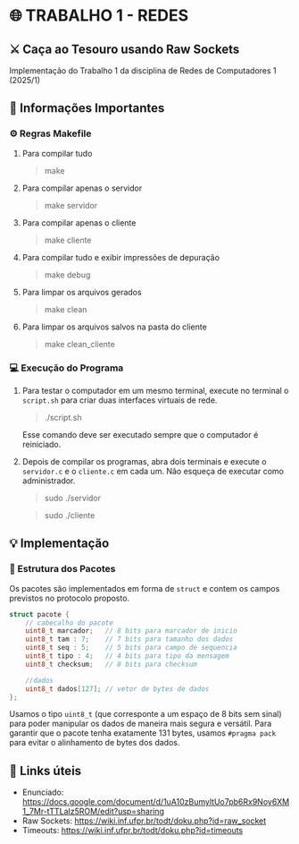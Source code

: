 # 🌐 TRABALHO 1 - REDES

## ⚔️ Caça ao Tesouro usando Raw Sockets

Implementação do Trabalho 1 da disciplina de Redes de Computadores 1 (2025/1)

## 📣 Informações Importantes

### ⚙️ Regras Makefile

1. Para compilar tudo

    > make

2. Para compilar apenas o servidor

    > make servidor

3. Para compilar apenas o cliente

    > make cliente

4. Para compilar tudo e exibir impressões de depuração

    > make debug

5. Para limpar os arquivos gerados

    > make clean

6. Para limpar os arquivos salvos na pasta do cliente

    > make clean_cliente

### 💻 Execução do Programa

1. Para testar o computador em um mesmo terminal, execute no terminal o ```script.sh``` para criar duas interfaces virtuais de rede.

    > ./script.sh

    Esse comando deve ser executado sempre que o computador é reiniciado.


2. Depois de compilar os programas, abra dois terminais e execute o ```servidor.c``` e o ```cliente.c``` em cada um. Não esqueça de executar como administrador.

    > sudo ./servidor

    > sudo ./cliente


## 💡 Implementação

### 📨 Estrutura dos Pacotes

Os pacotes são implementados em forma de ```struct``` e contem os campos previstos no protocolo proposto.

```c
struct pacote {
    // cabecalho do pacote
    uint8_t marcador;   // 8 bits para marcador de inicio
    uint8_t tam : 7;    // 7 bits para tamanho dos dados
    uint8_t seq : 5;    // 5 bits para campo de sequencia
    uint8_t tipo : 4;   // 4 bits para tipo da mensagem   
    uint8_t checksum;   // 8 bits para checksum

    //dados
    uint8_t dados[127]; // vetor de bytes de dados
};
```

Usamos o tipo ```uint8_t``` (que corresponte a um espaço de 8 bits sem sinal) para poder manipular os dados de maneira mais segura e versátil. Para garantir que o pacote tenha exatamente 131 bytes, usamos ```#pragma pack``` para evitar o alinhamento de bytes dos dados.

## 🔗 Links úteis

- Enunciado: https://docs.google.com/document/d/1uA10zBumyltUo7pb6Rx9Noy6XM1_7Mr-tTTLaIz5ROM/edit?usp=sharing
- Raw Sockets: https://wiki.inf.ufpr.br/todt/doku.php?id=raw_socket
- Timeouts: https://wiki.inf.ufpr.br/todt/doku.php?id=timeouts
